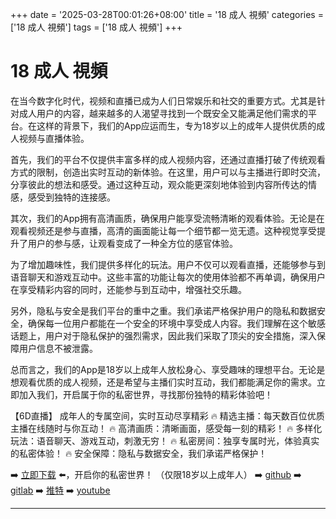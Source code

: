 +++
date = '2025-03-28T00:01:26+08:00'
title = '18 成人 視頻'
categories = ['18 成人 視頻']
tags = ['18 成人 視頻']
+++

# 18 成人 視頻

在当今数字化时代，视频和直播已成为人们日常娱乐和社交的重要方式。尤其是针对成人用户的内容，越来越多的人渴望寻找到一个既安全又能满足他们需求的平台。在这样的背景下，我们的App应运而生，专为18岁以上的成年人提供优质的成人视频与直播体验。

首先，我们的平台不仅提供丰富多样的成人视频内容，还通过直播打破了传统观看方式的限制，创造出实时互动的新体验。在这里，用户可以与主播进行即时交流，分享彼此的想法和感受。通过这种互动，观众能更深刻地体验到内容所传达的情感，感受到独特的连接感。

其次，我们的App拥有高清画质，确保用户能享受流畅清晰的观看体验。无论是在观看视频还是参与直播，高清的画面能让每一个细节都一览无遗。这种视觉享受提升了用户的参与感，让观看变成了一种全方位的感官体验。

为了增加趣味性，我们提供多样化的玩法。用户不仅可以观看直播，还能够参与到语音聊天和游戏互动中。这些丰富的功能让每次的使用体验都不再单调，确保用户在享受精彩内容的同时，还能参与到互动中，增强社交乐趣。

另外，隐私与安全是我们平台的重中之重。我们承诺严格保护用户的隐私和数据安全，确保每一位用户都能在一个安全的环境中享受成人内容。我们理解在这个敏感话题上，用户对于隐私保护的强烈需求，因此我们采取了顶尖的安全措施，深入保障用户信息不被泄露。

总而言之，我们的App是18岁以上成年人放松身心、享受趣味的理想平台。无论是想观看优质的成人视频，还是希望与主播们实时互动，我们都能满足你的需求。立即加入我们，开启属于你的私密世界，寻找那份独特的精彩体验吧！

【6D直播】
成年人的专属空间，实时互动尽享精彩
🔥 精选主播：每天数百位优质主播在线随时与你互动！
🔥 高清画质：清晰画面，感受每一刻的精彩！
🔥 多样化玩法：语音聊天、游戏互动，刺激无穷！
🔥 私密房间：独享专属时光，体验真实的私密体验！
🔥 安全保障：隐私与数据安全，我们承诺严格保护！

➡️ [立即下载](https://down123.s3.ap-east-1.amazonaws.com/down/down.html?channelCode=blog) ⬅️，开启你的私密世界！
（仅限18岁以上成年人） 
➡️ [github](https://aldult-live.github.io/) 
➡️ [gitlab](https://seo-09598d.gitlab.io/) 
➡️ [推特](https://x.com/wegame33) 
➡️ [youtube](https://www.youtube.com/@6Dlive)

---
